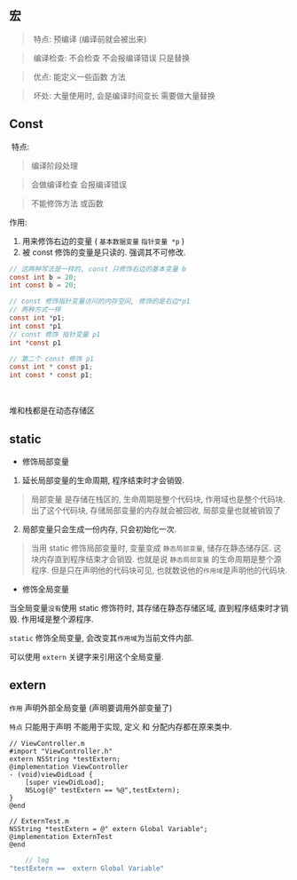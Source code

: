 ## 宏

> ​	 特点: 预编译 (编译前就会被出来)  

> ​	 编译检查: 不会检查 不会报编译错误 只是替换

> ​	优点: 能定义一些函数 方法

> ​	坏处: 大量使用时, 会是编译时间变长 需要做大量替换



## Const

​	特点: 

> 编译阶段处理

> 会做编译检查 会报编译错误

> 不能修饰方法 或函数

作用: 

1. 用来修饰右边的变量 ( `基本数据变量`  `指针变量 *p` ) 
2. 被 const 修饰的变量是只读的. 强调其不可修改.

```c
// 这两种写法是一样的, const 只修饰右边的基本变量 b
const int b = 20;
int const b = 20;
```



```c
// const 修饰指针变量访问的内存空间, 修饰的是右边*p1
// 两种方式一样
const int *p1;
int const *p1
// const 修饰 指针变量 p1
int *const p1

```

```c	
// 第二个 const 修饰 p1
const int * const p1;
int const * const p1;	
```


​	

堆和栈都是在动态存储区

## static

- 修饰局部变量

1. 延长局部变量的生命周期, 程序结束时才会销毁.

> 局部变量 是存储在栈区的, 生命周期是整个代码块, 作用域也是整个代码块. 出了这个代码块, 存储局部变量的内存就会被回收, 局部变量也就被销毁了 

2. 局部变量只会生成一份内存, 只会初始化一次.

> 当用 static 修饰局部变量时, 变量变成 `静态局部变量`, 储存在静态储存区. 这块内存直到程序结束才会销毁. 也就是说 `静态局部变量` 的生命周期是整个源程序. 但是只在声明他的代码块可见, 也就数说他的`作用域`是声明他的代码块. 

- 修饰全局变量

当全局变量`没有`使用 static 修饰符时, 其存储在静态存储区域, 直到程序结束时才销毁. 作用域是整个源程序. 

`static` 修饰全局变量, 会改变其`作用域`为当前文件内部.

可以使用 `extern` 关键字来引用这个全局变量.

## extern

`作用` 声明外部全局变量 (声明要调用外部变量了)

`特点` 只能用于声明 不能用于实现, 定义 和 分配内存都在原来类中.

```objc
// ViewController.m
#import "ViewController.h"
extern NSString *testExtern;
@implementation ViewController
- (void)viewDidLoad {
    [super viewDidLoad];
    NSLog(@" testExtern == %@",testExtern);
}
@end
```

```objc
// ExternTest.m
NSString *testExtern = @" extern Global Variable";
@implementation ExternTest
@end
```

```c
	// log
"testExtern ==  extern Global Variable"
```







